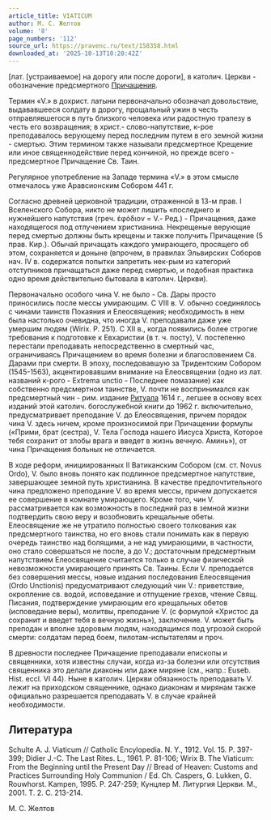 ```yaml
---
article_title: VIATICUM
author: М. С. Желтов
volume: '8'
page_numbers: '112'
source_url: https://pravenc.ru/text/158358.html
downloaded_at: '2025-10-13T10:20:42Z'
---
```


[лат. [устраиваемое] на дорогу или после дороги], в католич. Церкви - обозначение предсмертного [Причащения](https://pravenc.ru/text/Причащение.html).

Термин «V.» в дохрист. латыни первоначально обозначал довольствие, выдававшееся солдату в дорогу, прощальный ужин в честь отправлявшегося в путь близкого человека или радостную трапезу в честь его возвращения; в христ.- слово-напутствие, к-рое преподавалось верующему перед последним путем в его земной жизни - смертью. Этим термином также называли предсмертное Крещение или иное священнодействие перед кончиной, но прежде всего - предсмертное Причащение Св. Таин.

Регулярное употребление на Западе термина «V.» в этом смысле отмечалось уже Аравсионским Собором 441 г.

Согласно древней церковной традиции, отраженной в 13-м прав. I Вселенского Собора, никто не может лишить «последнего и нужнейшего напутствия (греч. ἐφόδιον = V.- Ред.) - Причащения, даже находящегося под отлучением христианина. Некрещеные верующие перед смертью должны быть крещены и также получить Причащение (5 прав. Кир.). Обычай причащать каждого умирающего, просящего об этом, сохраняется и доныне (впрочем, в правилах Эльвирских Соборов нач. IV в. содержатся попытки запретить нек-рым из категорий отступников причащаться даже перед смертью, и подобная практика одно время действительно бытовала в католич. Церкви).

Первоначально особого чина V. не было - Св. Дары просто приносились после мессы умирающим. С VIII в. V. обычно соединялось с чинами таинств Покаяния и Елеосвящения; необходимость в нем была настолько очевидна, что иногда V. преподавали даже уже умершим людям (Wirix. P. 251). C XII в., когда появились более строгие требования к подготовке к Евхаристии (в т. ч. посту), V. постепенно перестали преподавать непосредственно в смертный час, ограничиваясь Причащением во время болезни и благословением Св. Дарами при смерти. В эпоху, последовавшую за Тридентским Собором (1545-1563), акцентировавшим внимание на Елеосвящении (одно из лат. названий к-рого - Extrema unctio - Последнее помазание) как собственно предсмертном таинстве, V. почти не воспринимался как предсмертный чин - рим. издание [Ритуала](https://pravenc.ru/text/Ритуала.html) 1614 г., легшее в основу всех изданий этой католич. богослужебной книги до 1962 г. включительно, предусматривает преподание V. до Елеосвящения, причем порядок чина V. здесь ничем, кроме произносимой при Причащении формулы («Прими, брат (сестра), V. Тела Господа нашего Иисуса Христа, Которое тебя сохранит от злобы врага и введет в жизнь вечную. Аминь»), от чина Причащения больных не отличается.

В ходе реформ, инициированных II Ватиканским Собором (см. ст. Novus Ordo), V. было вновь понято как подлинное предсмертное напутствие, завершающее земной путь христианина. В качестве предпочтительного чина предложено преподание V. во время мессы, причем допускается ее совершение в комнате умирающего. Кроме того, чин V. рассматривается как возможность в последний раз в земной жизни подтвердить свою веру и возобновить крещальные обеты. Елеосвящение же не утратило полностью своего толкования как предсмертного таинства, но его вновь стали понимать как в первую очередь таинство над болящими, а не над умирающими, в частности, оно стало совершаться не после, а до V.; достаточным предсмертным напутствием Елеосвящение считается только в случае физической невозможности умирающего принять Св. Таины. Если V. преподается без совершения мессы, новые издания последования Елеосвящения (Ordo Unctionis) предусматривают следующий чин V.: приветствие, окропление св. водой, исповедание и отпущение грехов, чтение Свящ. Писания, подтверждение умирающим его крещальных обетов (исповедание веры), молитвы, преподание V. (с формулой «Христос да сохранит и введет тебя в вечную жизнь»), заключение. V. может быть преподан и вполне здоровым людям, находящимся под угрозой скорой смерти: солдатам перед боем, пилотам-испытателям и проч.

В древности последнее Причащение преподавали епископы и священники, хотя известны случаи, когда из-за болезни или отсутствия священника это делали диаконы или даже миряне (см., напр.: Euseb. Hist. eccl. VI 44). Ныне в католич. Церкви обязанность преподавать V. лежит на приходском священнике, однако диаконам и мирянам также официально разрешается преподавать V. в случае крайней необходимости.

## Литература

Schulte A. J. Viaticum // Catholic Encylopedia. N. Y., 1912. Vol. 15. P. 397-399; Didier J.-C. The Last Rites. L., 1961. P. 81-106; Wirix B. The Viaticum: From the Beginning until the Present Day // Bread of Heaven: Customs and Practices Surrounding Holy Communion / Ed. Ch. Caspers, G. Lukken, G. Rouwhorst. Kampen, 1995. P. 247-259; Кунцлер М. Литургия Церкви. М., 2001. Т. 2. С. 213-214.

М. С. Желтов
